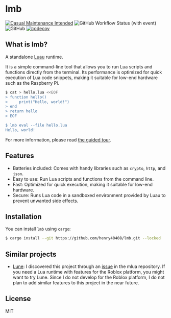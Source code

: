 # lmb

[![Casual Maintenance Intended](https://casuallymaintained.tech/badge.svg)](https://casuallymaintained.tech/)
![GitHub Workflow Status (with event)](https://img.shields.io/github/actions/workflow/status/henry40408/lmb/.github%2Fworkflows%2Fworkflow.yaml)
![GitHub](https://img.shields.io/github/license/henry40408/lmb)
[![codecov](https://codecov.io/gh/henry40408/lmb/graph/badge.svg?token=O7WLYVEX0E)](https://codecov.io/gh/henry40408/lmb)

## What is lmb?

A standalone [Luau](https://luau.org) runtime.

It is a simple command-line tool that allows you to run Lua scripts and functions directly from the terminal. Its performance is optimized for quick execution of Lua code snippets, making it suitable for low-end hardware such as the Raspberry Pi.

```bash
$ cat > hello.lua <<EOF
> function hello()
>     print("Hello, world!")
> end
> return hello
> EOF

$ lmb eval --file hello.lua
Hello, world!
```

For more information, please read [the guided tour](GUIDED_TOUR.md).

## Features

- Batteries included: Comes with handy libraries such as `crypto`, `http`, and `json`.
- Easy to use: Run Lua scripts and functions from the command line.
- Fast: Optimized for quick execution, making it suitable for low-end hardware.
- Secure: Runs Lua code in a sandboxed environment provided by Luau to prevent unwanted side effects.

## Installation

You can install `lmb` using `cargo`:

```bash
$ cargo install --git https://github.com/henry40408/lmb.git --locked
```

## Similar projects

- [Lune](https://github.com/lune-org/lune): I discovered this project through an [issue](https://github.com/mlua-rs/mlua/issues/620) in the mlua repository. If you need a Lua runtime with features for the Roblox platform, you might want to try Lune. Since I do not develop for the Roblox platform, I do not plan to add similar features to this project in the near future.

## License

MIT
